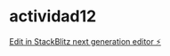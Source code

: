 # actividad12

[Edit in StackBlitz next generation editor ⚡️](https://stackblitz.com/~/github.com/gcarreroa9/actividad12)